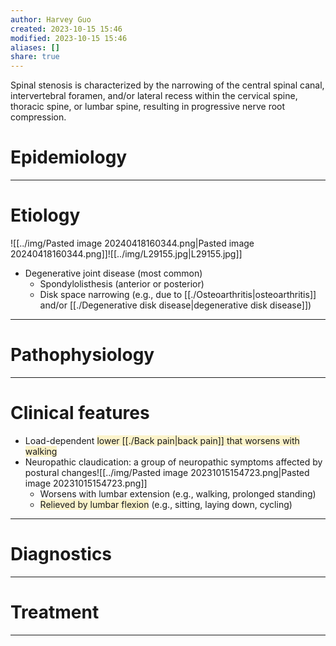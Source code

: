 ```yaml
---
author: Harvey Guo
created: 2023-10-15 15:46
modified: 2023-10-15 15:46
aliases: []
share: true
---
```

Spinal stenosis is characterized by the narrowing of the central spinal canal, intervertebral foramen, and/or lateral recess within the cervical spine, thoracic spine, or lumbar spine, resulting in progressive nerve root compression.
# Epidemiology


---
# Etiology
![[../img/Pasted image 20240418160344.png|Pasted image 20240418160344.png]]![[../img/L29155.jpg|L29155.jpg]]
- Degenerative joint disease (most common)
	- Spondylolisthesis (anterior or posterior)
	- Disk space narrowing (e.g., due to [[./Osteoarthritis|osteoarthritis]] and/or [[./Degenerative disk disease|degenerative disk disease]])

---
# Pathophysiology


---
# Clinical features
- Load-dependent <span style="background:rgba(240, 200, 0, 0.2)">lower [[./Back pain|back pain]] that worsens with walking </span>
- Neuropathic claudication: a group of neuropathic symptoms affected by postural changes![[../img/Pasted image 20231015154723.png|Pasted image 20231015154723.png]]
	- Worsens with lumbar extension (e.g., walking, prolonged standing)
	- <span style="background:rgba(240, 200, 0, 0.2)">Relieved by lumbar flexion</span> (e.g., sitting, laying down, cycling)

---
# Diagnostics


---
# Treatment


---
